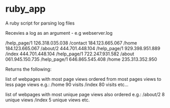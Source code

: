 # ruby_app
A ruby script for parsing log files

Recevies a log as an argument - e.g webserver.log

/help_page/1 126.318.035.038
/contact 184.123.665.067
/home 184.123.665.067
/about/2 444.701.448.104
/help_page/1 929.398.951.889
/index 444.701.448.104
/help_page/1 722.247.931.582
/about 061.945.150.735
/help_page/1 646.865.545.408
/home 235.313.352.950


Returns the following:

list of webpages with most page views ordered from most pages views to less page views 
e.g.:
/home 90 visits /index 80 visits etc... 

list of webpages with most unique page views also ordered
e.g.:
/about/2 8 unique views /index 5 unique views etc.
